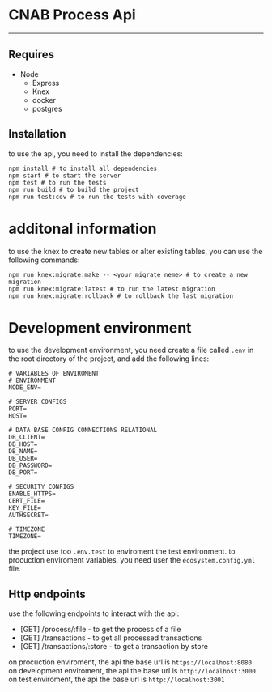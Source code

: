 # CNAB Process Api
***

## Requires

* Node  
  * Express
  * Knex
  * docker
  * postgres

## Installation

to use  the api, you need to install the dependencies:

``` shell
npm install # to install all dependencies
npm start # to start the server
npm test # to run the tests
npm run build # to build the project
npm run test:cov # to run the tests with coverage
```

# additonal information

to use the knex to create new tables or alter existing tables, you can use the following commands:

``` shell
npm run knex:migrate:make -- <your migrate neme> # to create a new migration
npm run knex:migrate:latest # to run the latest migration
npm run knex:migrate:rollback # to rollback the last migration
```

# Development environment

to use the development environment, you need create a file called `.env` in the root directory of the project, and add the following lines:

``` .dotenv
# VARIABLES OF ENVIROMENT
# ENVIRONMENT
NODE_ENV=

# SERVER CONFIGS
PORT=
HOST=

# DATA BASE CONFIG CONNECTIONS RELATIONAL
DB_CLIENT=
DB_HOST=
DB_NAME=
DB_USER=
DB_PASSWORD=
DB_PORT=

# SECURITY CONFIGS
ENABLE_HTTPS=
CERT_FILE=
KEY_FILE=
AUTHSECRET=

# TIMEZONE
TIMEZONE=

```

the project use too `.env.test` to enviroment the test environment.
to procuction enviroment variables, you need user the `ecosystem.config.yml` file.


## Http endpoints

use the following endpoints to interact with the api:

* [GET] /process/:file  - to get the process of a file
* [GET] /transactions - to get all processed transactions
* [GET] /transactions/:store - to get a transaction by store

on procuction enviroment, the api the base url is `https://localhost:8080`    
on development enviroment, the api the base url is `http://localhost:3000`   
on test enviroment, the api the base url is `http://localhost:3001`
